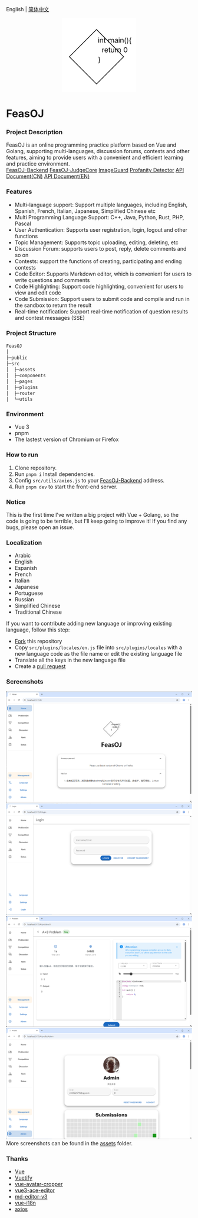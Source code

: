 English | [简体中文](README_CN.md)
<p align="center">
    <a href="https://github.com/ClaretWheel1481/FeasOJ">
        <img src="public/logo.png" height="200"/>
    </a>
</p>

# FeasOJ
### Project Description
FeasOJ is an online programming practice platform based on Vue and Golang, supporting multi-languages, discussion forums, contests and other features, aiming to provide users with a convenient and efficient learning and practice environment.
<br>
[FeasOJ-Backend](https://github.com/ClaretWheel1481/FeasOJ-Backend)
[FeasOJ-JudgeCore](https://github.com/ClaretWheel1481/FeasOJ-JudgeCore)
[ImageGuard](https://github.com/ClaretWheel1481/ImageGuard)
[Profanity Detector](https://github.com/ClaretWheel1481/ProfanityDetector)
[API Document(CN)](https://claret-feasoj.apifox.cn)
[API Document(EN)](https://claret-feasoj.apifox.cn/en/)

### Features
- Multi-language support: Support multiple languages, including English, Spanish, French, Italian, Japanese, Simplified Chinese etc
- Multi Programming Language Support: C++, Java, Python, Rust, PHP, Pascal
- User Authentication: Supports user registration, login, logout and other functions
- Topic Management: Supports topic uploading, editing, deleting, etc
- Discussion Forum: supports users to post, reply, delete comments and so on
- Contests: support the functions of creating, participating and ending contests
- Code Editor: Supports Markdown editor, which is convenient for users to write questions and comments
- Code Highlighting: Support code highlighting, convenient for users to view and edit code
- Code Submission: Support users to submit code and compile and run in the sandbox to return the result
- Real-time notification: Support real-time notification of question results and contest messages (SSE)

### Project Structure
```
FeasOJ
│ 
├─public
├─src
│  ├─assets
│  ├─components
│  ├─pages
│  ├─plugins
│  ├─router
│  └─utils
```

### Environment
- Vue 3
- pnpm
- The lastest version of Chromium or Firefox

### How to run
1. Clone repository.
2. Run `pnpm i` Install dependencies.
3. Config `src/utils/axios.js` to your [FeasOJ-Backend](https://github.com/ClaretWheel1481/FeasOJ-Backend) address.
4. Run `pnpm dev` to start the front-end server.

### Notice
This is the first time I've written a big project with Vue + Golang, so the code is going to be terrible, but I'll keep going to improve it!
If you find any bugs, please open an issue.

### Localization
- Arabic
- English
- Espanish
- French
- Italian
- Japanese
- Portuguese
- Russian
- Simplified Chinese
- Traditional Chinese

If you want to contribute adding new language or improving existing language, follow this step:
- [Fork](https://github.com/ClaretWheel1481/FeasOJ/fork) this repository
- Copy `src/plugins/locales/en.js` file into `src/plugins/locales` with a new language code as the file name or edit the existing language file
- Translate all the keys in the new language file
- Create a [pull request](https://github.com/ClaretWheel1481/FeasOJ/pulls)

### Screenshots
![Main](/assets/Main.png)
![Login](/assets/Login.png)
![Problem](/assets/Problem.png)
![Profile](/assets/Profile.png)
More screenshots can be found in the [assets](/assets) folder.

### Thanks
- [Vue](https://github.com/vuejs/vue)
- [Vuetify](https://github.com/vuetifyjs/vuetify)
- [vue-avatar-cropper](https://github.com/overtrue/vue-avatar-cropper)
- [vue3-ace-editor](https://github.com/CarterLi/vue3-ace-editor)
- [md-editor-v3](https://github.com/imzbf/md-editor-v3)
- [vue-i18n](https://github.com/intlify/vue-i18n)
- [axios](https://github.com/axios/axios)
